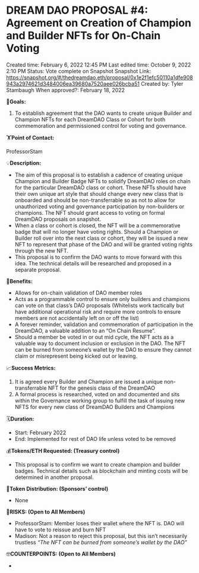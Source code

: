 # DREAM DAO PROPOSAL #4: Agreement on Creation of Champion and Builder NFTs for On-Chain Voting

Created time: February 6, 2022 12:45 PM
Last edited time: October 9, 2022 2:10 PM
Status: Vote complete on Snapshot
Snapshot Link: https://snapshot.org/#/thedreamdao.eth/proposal/0x1e2f1efc50110a1dfe908943a2974621d3484006ea39680a7520aee026bcba51
Created by: Tyler Stambaugh
When approved?: February 18, 2022

🎯**Goals:**

1. To establish agreement that the DAO wants to create unique Builder and Champion NFTs for each DreamDAO Class or Cohort for both commemoration and permissioned control for voting and governance.

🏋️**Point of Contact:**

ProfessorStam

💡**Description:**

- The aim of this proposal is to establish a cadence of creating unique Champion and Builder Badge NFTs to solidify DreamDAO roles on chain for the particular DreamDAO class or cohort.  These NFTs should have their own unique art style that should change every new class that is onboarded and should be non-transferrable so as not to allow for unauthorized voting and governance participation by non-builders or champions.  The NFT should grant access to voting on formal DreamDAO proposals on snapshot.
- When a class or cohort is closed, the NFT will be a commemorative badge that will no longer have voting rights.  Should a Champion or Builder roll over into the next class or cohort, they will be issued a new NFT to represent that phase of the DAO and will be granted voting rights through the new NFT.
- This proposal is to confirm the DAO wants to move forward with this idea.  The technical details will be researched and proposed in a separate proposal.

💚**Benefits:**

- Allows for on-chain validation of DAO member roles
- Acts as a programmable control to ensure only builders and champions can vote on that class’s DAO proposals (Whitelists work tactically but have additional operational risk and require more controls to ensure members are not accidentally left on or off the list)
- A forever reminder, validation and commemoration of participation in the DreamDAO, a valuable addition to an “On Chain Resume”.
- Should a member be voted in or out mid cycle, the NFT acts as a valuable way to document inclusion or exclusion in the DAO.  The NFT can be burned from someone’s wallet by the DAO to ensure they cannot claim or misrepresent being kicked out or leaving.

📈**Success Metrics:**

1. It is agreed every Builder and Champion are issued a unique non-transferrable NFT for the genesis class of the DreamDAO
2. A formal process is researched, voted on and documented and sits within the Governance working group to fulfill the task of issuing new NFTS for every new class of DreamDAO Builders and Champions

🗓️**Duration:**

- Start: February 2022
- End: Implemented for rest of DAO life unless voted to be removed

💰**Tokens/ETH Requested: (Treasury control)**

- This proposal is to confirm we want to create champion and builder badges.  Technical details such as blockchain and minting costs will be determined in another proposal.

💸**Token Distribution: (Sponsors’ control)**

- None

🤨**RISKS: (Open to All Members)**

- ProfessorStam: Member loses their wallet where the NFT is.  DAO will have to vote to reissue and burn NFT
- Madison: Not a reason to reject this proposal, but this isn’t necessarily trustless *“The NFT can be burned from someone’s wallet by the DAO”*

🤓**COUNTERPOINTS: (Open to All Members)**

-